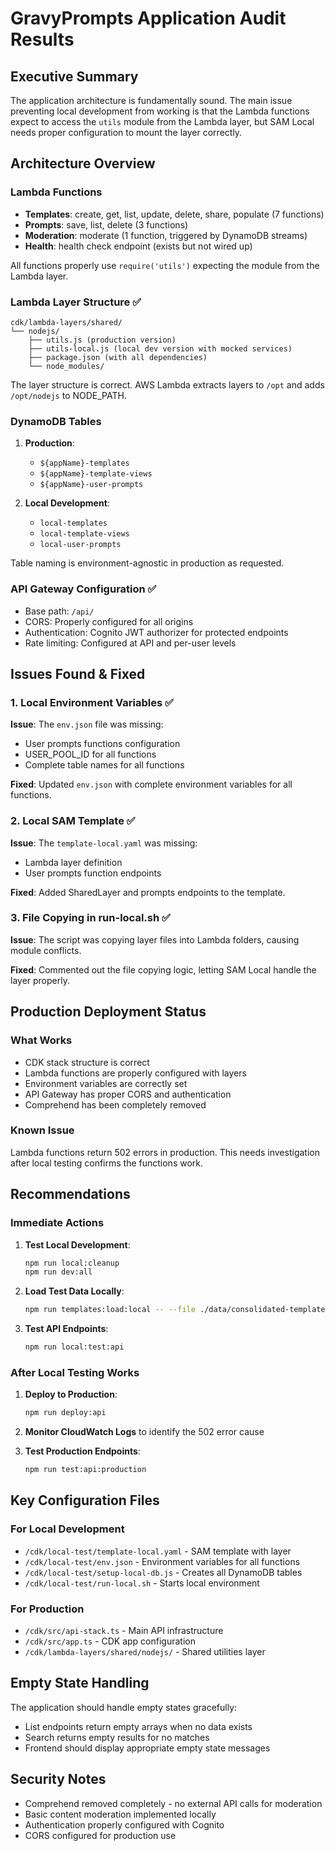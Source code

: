 # GravyPrompts Application Audit Results

## Executive Summary

The application architecture is fundamentally sound. The main issue preventing local development from working is that the Lambda functions expect to access the `utils` module from the Lambda layer, but SAM Local needs proper configuration to mount the layer correctly.

## Architecture Overview

### Lambda Functions

- **Templates**: create, get, list, update, delete, share, populate (7 functions)
- **Prompts**: save, list, delete (3 functions)
- **Moderation**: moderate (1 function, triggered by DynamoDB streams)
- **Health**: health check endpoint (exists but not wired up)

All functions properly use `require('utils')` expecting the module from the Lambda layer.

### Lambda Layer Structure ✅

```
cdk/lambda-layers/shared/
└── nodejs/
    ├── utils.js (production version)
    ├── utils-local.js (local dev version with mocked services)
    ├── package.json (with all dependencies)
    └── node_modules/
```

The layer structure is correct. AWS Lambda extracts layers to `/opt` and adds `/opt/nodejs` to NODE_PATH.

### DynamoDB Tables

1. **Production**:

   - `${appName}-templates`
   - `${appName}-template-views`
   - `${appName}-user-prompts`

2. **Local Development**:
   - `local-templates`
   - `local-template-views`
   - `local-user-prompts`

Table naming is environment-agnostic in production as requested.

### API Gateway Configuration ✅

- Base path: `/api/`
- CORS: Properly configured for all origins
- Authentication: Cognito JWT authorizer for protected endpoints
- Rate limiting: Configured at API and per-user levels

## Issues Found & Fixed

### 1. Local Environment Variables ✅

**Issue**: The `env.json` file was missing:

- User prompts functions configuration
- USER_POOL_ID for all functions
- Complete table names for all functions

**Fixed**: Updated `env.json` with complete environment variables for all functions.

### 2. Local SAM Template ✅

**Issue**: The `template-local.yaml` was missing:

- Lambda layer definition
- User prompts function endpoints

**Fixed**: Added SharedLayer and prompts endpoints to the template.

### 3. File Copying in run-local.sh ✅

**Issue**: The script was copying layer files into Lambda folders, causing module conflicts.

**Fixed**: Commented out the file copying logic, letting SAM Local handle the layer properly.

## Production Deployment Status

### What Works

- CDK stack structure is correct
- Lambda functions are properly configured with layers
- Environment variables are correctly set
- API Gateway has proper CORS and authentication
- Comprehend has been completely removed

### Known Issue

Lambda functions return 502 errors in production. This needs investigation after local testing confirms the functions work.

## Recommendations

### Immediate Actions

1. **Test Local Development**:

   ```bash
   npm run local:cleanup
   npm run dev:all
   ```

2. **Load Test Data Locally**:

   ```bash
   npm run templates:load:local -- --file ./data/consolidated-templates.json
   ```

3. **Test API Endpoints**:
   ```bash
   npm run local:test:api
   ```

### After Local Testing Works

1. **Deploy to Production**:

   ```bash
   npm run deploy:api
   ```

2. **Monitor CloudWatch Logs** to identify the 502 error cause

3. **Test Production Endpoints**:
   ```bash
   npm run test:api:production
   ```

## Key Configuration Files

### For Local Development

- `/cdk/local-test/template-local.yaml` - SAM template with layer
- `/cdk/local-test/env.json` - Environment variables for all functions
- `/cdk/local-test/setup-local-db.js` - Creates all DynamoDB tables
- `/cdk/local-test/run-local.sh` - Starts local environment

### For Production

- `/cdk/src/api-stack.ts` - Main API infrastructure
- `/cdk/src/app.ts` - CDK app configuration
- `/cdk/lambda-layers/shared/nodejs/` - Shared utilities layer

## Empty State Handling

The application should handle empty states gracefully:

- List endpoints return empty arrays when no data exists
- Search returns empty results for no matches
- Frontend should display appropriate empty state messages

## Security Notes

- Comprehend removed completely - no external API calls for moderation
- Basic content moderation implemented locally
- Authentication properly configured with Cognito
- CORS configured for production use
